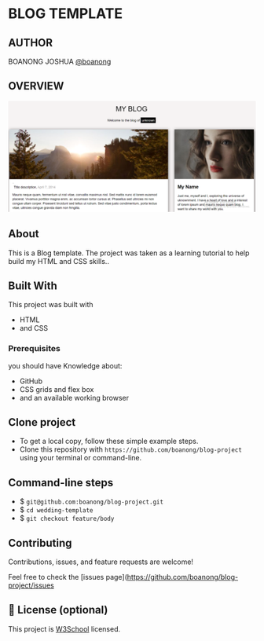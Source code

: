 # BLOG TEMPLATE 

## AUTHOR
BOANONG JOSHUA 
[@boanong](https://github.com/boanong)

## OVERVIEW
  ![home page](assets/images/preview.PNG)


## About

This is a Blog template. The project was taken as a learning tutorial to help build my HTML and CSS skills..

## Built With
  This project was built with
- HTML
- and CSS

### Prerequisites

 you should have Knowledge about:

- GitHub
- CSS grids and flex box
- and an available working browser

## Clone project

- To get a local copy, follow these simple example steps.
- Clone this repository with `https://github.com/boanong/blog-project` using your terminal or command-line.

## Command-line steps

- $ `git@github.com:boanong/blog-project.git`
- $ `cd wedding-template`
- $ `git checkout feature/body`

## Contributing

Contributions, issues, and feature requests are welcome!

Feel free to check the [issues page](https://github.com/boanong/blog-project/issues

## 📝 License (optional)

This project is [W3School](./LICENSE) licensed.
